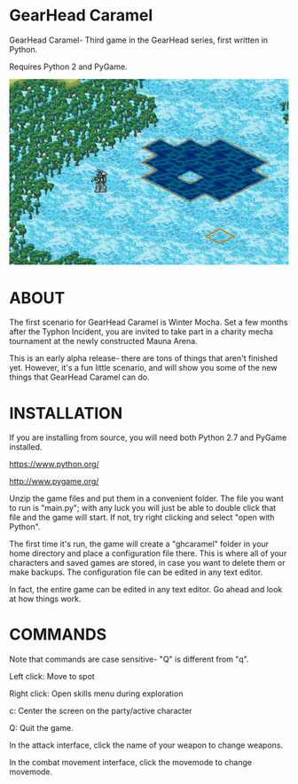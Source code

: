 GearHead Caramel
================

GearHead Caramel- Third game in the GearHead series, first written in Python.

Requires Python 2 and PyGame.

![Screenshot](image/screenshot.png)

ABOUT
=====

The first scenario for GearHead Caramel is Winter Mocha. Set a few months
after the Typhon Incident, you are invited to take part in a charity mecha
tournament at the newly constructed Mauna Arena.

This is an early alpha release- there are tons of things that aren't finished
yet. However, it's a fun little scenario, and will show you some of the new
things that GearHead Caramel can do.

INSTALLATION
============

If you are installing from source, you will need both Python 2.7 and
PyGame installed.

  https://www.python.org/

  http://www.pygame.org/

Unzip the game files and put them in a convenient folder. The file you want
to run is "main.py"; with any luck you will just be able to double click that
file and the game will start. If not, try right clicking and select "open
with Python".

The first time it's run, the game will create a "ghcaramel" folder in your
home directory and place a configuration file there. This is where all of your
characters and saved games are stored, in case you want to delete them or
make backups. The configuration file can be edited in any text editor.

In fact, the entire game can be edited in any text editor. Go ahead and look at
how things work.


COMMANDS
========

Note that commands are case sensitive- "Q" is different from "q".

Left click: Move to spot

Right click: Open skills menu during exploration

c: Center the screen on the party/active character

Q: Quit the game.

In the attack interface, click the name of your weapon to change weapons.

In the combat movement interface, click the movemode to change movemode.

